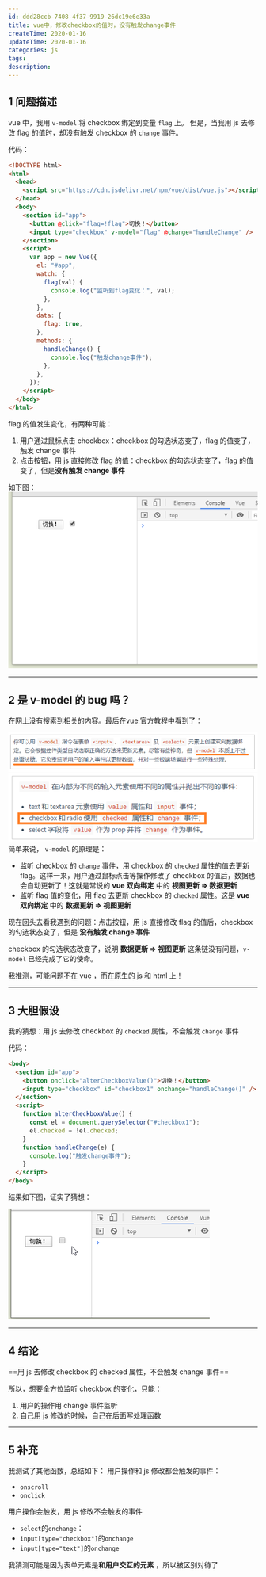 ```yaml
---
id: ddd28ccb-7408-4f37-9919-26dc19e6e33a
title: vue中，修改checkbox的值时，没有触发change事件
createTime: 2020-01-16
updateTime: 2020-01-16
categories: js
tags:
description:
---
```


## 1 问题描述

vue 中，我用 `v-model` 将 checkbox 绑定到变量 `flag` 上。
但是，当我用 js 去修改 flag 的值时，却没有触发 checkbox 的 `change` 事件。

代码：

```html
<!DOCTYPE html>
<html>
  <head>
    <script src="https://cdn.jsdelivr.net/npm/vue/dist/vue.js"></script>
  </head>
  <body>
    <section id="app">
      <button @click="flag=!flag">切换！</button>
      <input type="checkbox" v-model="flag" @change="handleChange" />
    </section>
    <script>
      var app = new Vue({
        el: "#app",
        watch: {
          flag(val) {
            console.log("监听到flag变化：", val);
          },
        },
        data: {
          flag: true,
        },
        methods: {
          handleChange() {
            console.log("触发change事件");
          },
        },
      });
    </script>
  </body>
</html>
```

flag 的值发生变化，有两种可能：

1. 用户通过鼠标点击 checkbox：checkbox 的勾选状态变了，flag 的值变了，触发 change 事件
2. 点击按钮，用 js 直接修改 flag 的值：checkbox 的勾选状态变了，flag 的值变了，但是**没有触发 change 事件**

如下图：
![在这里插入图片描述](..\post-assets\950cb88c-5bc7-49e0-859d-c4fb9fb28458.png)

---

## 2 是 v-model 的 bug 吗？

在网上没有搜索到相关的内容。最后在[vue 官方教程](https://cn.vuejs.org/v2/guide/forms.html)中看到了：

![在这里插入图片描述](..\post-assets\cf58e37e-6a85-42ad-9de4-780fa9204e88.png)![在这里插入图片描述](..\post-assets\64043f60-b566-465e-9f42-cb7bf0a477f6.png)
简单来说， `v-model` 的原理是：

- 监听 checkbox 的 `change` 事件，用 checkbox 的 `checked` 属性的值去更新 flag。这样一来，用户通过鼠标点击等操作修改了 checkbox 的值后，数据也会自动更新了！这就是常说的 **vue 双向绑定** 中的 **视图更新 => 数据更新**
- 监听 flag 值的变化，用 flag 去更新 checkbox 的 `checked` 属性。这是 **vue 双向绑定** 中的 **数据更新 => 视图更新**

现在回头去看我遇到的问题：点击按钮，用 js 直接修改 flag 的值后，checkbox 的勾选状态变了，但是 **没有触发 change 事件**

checkbox 的勾选状态改变了，说明 **数据更新 => 视图更新** 这条链没有问题，`v-model` 已经完成了它的使命。

我推测，可能问题不在 vue ，而在原生的 js 和 html 上！

---

## 3 大胆假设

我的猜想：用 js 去修改 checkbox 的 `checked` 属性，不会触发 `change` 事件

代码：

```html
<body>
  <section id="app">
    <button onclick="alterCheckboxValue()">切换！</button>
    <input type="checkbox" id="checkbox1" onchange="handleChange()" />
  </section>
  <script>
    function alterCheckboxValue() {
      const el = document.querySelector("#checkbox1");
      el.checked = !el.checked;
    }
    function handleChange(e) {
      console.log("触发change事件");
    }
  </script>
</body>
```

结果如下图，证实了猜想：

![在这里插入图片描述](..\post-assets\4a1c0603-6530-4014-a774-dc5af25c5516.png)

---

## 4 结论

==用 js 去修改 checkbox 的 checked 属性，不会触发 change 事件==

所以，想要全方位监听 checkbox 的变化，只能：

1. 用户的操作用 change 事件监听
2. 自己用 js 修改的时候，自己在后面写处理函数

---

## 5 补充

我测试了其他函数，总结如下：
用户操作和 js 修改都会触发的事件：

- `onscroll`
- `onclick`

用户操作会触发，用 js 修改不会触发的事件

- `select`的`onchange`：
- `input[type="checkbox"]`的`onchange`
- `input[type="text"]`的`onchange`

我猜测可能是因为表单元素是**和用户交互的元素** ，所以被区别对待了
